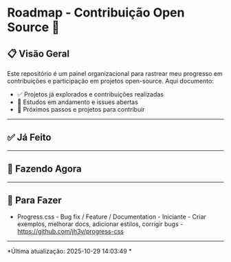 # Roadmap - Contribuição Open Source 🚀

## 📋 Visão Geral

Este repositório é um painel organizacional para rastrear meu progresso em contribuições e participação em projetos open-source. Aqui documento:

- ✅ Projetos já explorados e contribuições realizadas
- 🔄 Estudos em andamento e issues abertas
- 📅 Próximos passos e projetos para contribuir

---

## ✅ Já Feito

<!-- START_FEITO -->

<!-- END_FEITO -->

---

## 🔄 Fazendo Agora

<!-- START_FAZENDO -->

<!-- END_FAZENDO -->

---

## 📅 Para Fazer

<!-- START_FAZER -->
* Progress.css - Bug fix / Feature / Documentation - Iniciante - Criar exemplos, melhorar docs, adicionar estilos, corrigir bugs - https://github.com/jh3y/progress-css
<!-- END_FAZER -->

---

*Última atualização: 2025-10-29 14:03:49 *
